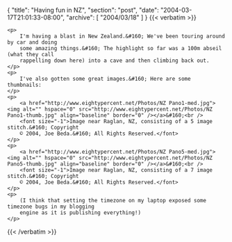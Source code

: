 {
  "title": "Having fun in NZ",
  "section": "post",
  "date": "2004-03-17T21:01:33-08:00",
  "archive": [
    "2004/03/18"
  ]
}
{{< verbatim >}}

    <p>
        I'm having a blast in New Zealand.&#160; We've been touring around by car and doing
        some amazing things.&#160; The highlight so far was a 100m abseil (what they call
        rappelling down here) into a cave and then climbing back out. 
    </p>
    <p>
        I've also gotten some great images.&#160; Here are some thumbnails: 
    </p>
    <p>
        <a href="http://www.eightypercent.net/Photos/NZ Pano1-med.jpg"><img alt="" hspace="0" src="http://www.eightypercent.net/Photos/NZ Pano1-thumb.jpg" align="baseline" border="0" /></a>&#160;<br />
        <font size="-1">Image near Raglan, NZ, consisting of a 5 image stitch.&#160; Copyright
        © 2004, Joe Beda.&#160; All Rights Reserved.</font> 
    </p>
    <p>
        <a href="http://www.eightypercent.net/Photos/NZ Pano5-med.jpg"><img alt="" hspace="0" src="http://www.eightypercent.net/Photos/NZ Pano5-thumb.jpg" align="baseline" border="0" /></a>&#160;<br />
        <font size="-1">Image near Raglan, NZ, consisting of a 7 image stitch.&#160; Copyright
        © 2004, Joe Beda.&#160; All Rights Reserved.</font> 
    </p>
    <p>
        (I think that setting the timezone on my laptop exposed some timezone bugs in my blogging
        engine as it is publishing everything!) 
    </p>

{{< /verbatim >}}
